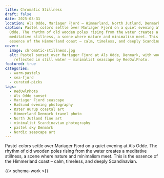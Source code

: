 ```yaml
---
title: Chromatic Stillness
draft: false
date: 2025-03-31
location: Als Odde, Mariager Fjord – Himmerland, North Jutland, Denmark
caption: Pastel colors settle over Mariager Fjord on a quiet evening at Als
  Odde. The rhythm of old wooden poles rising from the water creates a
  meditative stillness, a scene where nature and minimalism meet. This is the
  essence of the Himmerland coast – calm, timeless, and deeply Scandinavian.
cover:
  image: chromatic-stillness.jpg
  alt: Pastel sunset over Mariager Fjord at Als Odde, Denmark, with wooden poles
    reflected in still water – minimalist seascape by RedOwlPhoto.
featured: true
categories:
  - warm-pastels
  - sea-fjord
  - curated-picks
tags:
  - RedOwlPhoto
  - Als Odde sunset
  - Mariager Fjord seascape
  - Hadsund evening photography
  - Øster Hurup coastal art
  - Himmerland Denmark travel photo
  - North Jutland fine art
  - minimalist Scandinavian photography
  - pastel sky Denmark
  - Nordic seascape art
---
```


Pastel colors settle over Mariager Fjord on a quiet evening at Als
  Odde. The rhythm of old wooden poles rising from the water creates a
  meditative stillness, a scene where nature and minimalism meet. This is the
  essence of the Himmerland coast – calm, timeless, and deeply Scandinavian.


<!--more-->

{{< schema-work >}} 